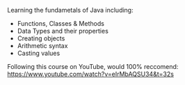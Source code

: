 Learning the fundametals of Java including:
- Functions, Classes & Methods
- Data Types and their properties
- Creating objects
- Arithmetic syntax
- Casting values

Following this course on YouTube, would 100% reccomend:
https://www.youtube.com/watch?v=eIrMbAQSU34&t=32s
